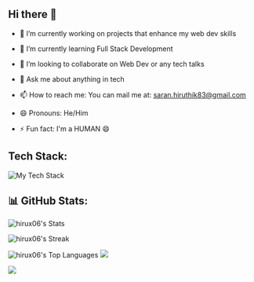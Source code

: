 ## Hi there 👋



- 🔭 I’m currently working on projects that enhance my web dev skills
- 🌱 I’m currently learning Full Stack Development
- 👯 I’m looking to collaborate on Web Dev or any tech talks

- 💬 Ask me about anything in tech
- 📫 How to reach me: You can mail me at: saran.hiruthik83@gmail.com
- 😄 Pronouns: He/Him
- ⚡ Fun fact: I'm a HUMAN 😄

## Tech Stack:

![My Tech Stack](https://github-readme-tech-stack.vercel.app/api/cards?lineCount=1)


## 📊 GitHub Stats:

![hirux06's Stats](https://github-readme-stats.vercel.app/api?username=hirux06&theme=vue-dark&show_icons=true&hide_border=true&count_private=true)




![hirux06's Streak](https://github-readme-streak-stats.herokuapp.com/?user=hirux06&theme=vue-dark&hide_border=true)




![hirux06's Top Languages](https://github-readme-stats.vercel.app/api/top-langs/?username=hirux06&theme=vue-dark&show_icons=true&hide_border=true&layout=compact)
![](https://github-readme-activity-graph.vercel.app/graph?username=[YourUsername]&theme=tokyo-night)

[![](https://visitcount.itsvg.in/api?id=hirux06&label=Profile%20Views&color=1&icon=0&pretty=false)](https://visitcount.itsvg.in)
